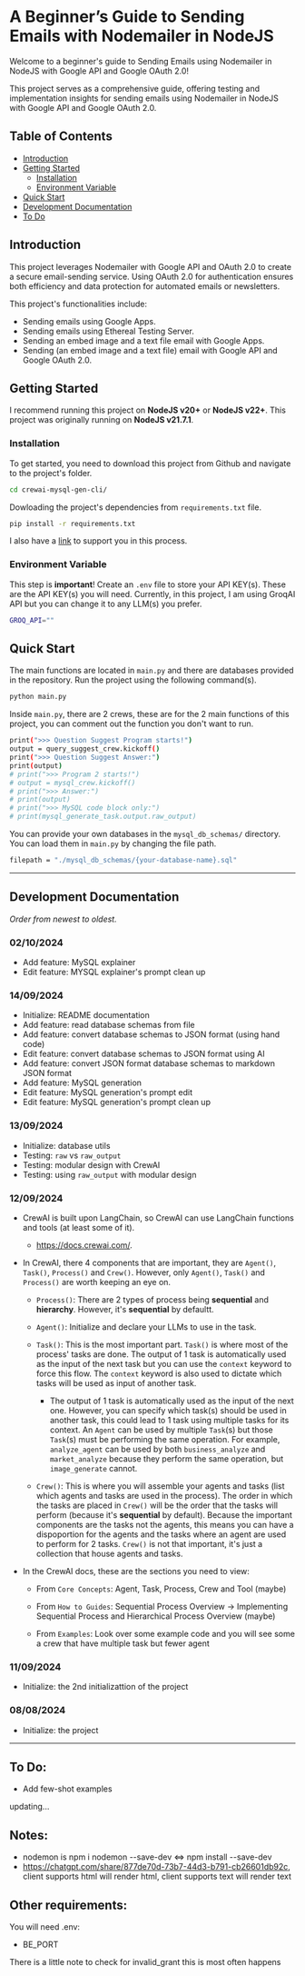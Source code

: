 # A Beginner’s Guide to Sending Emails with Nodemailer in NodeJS

Welcome to a beginner's guide to Sending Emails using Nodemailer in NodeJS with Google API and Google OAuth 2.0!

This project serves as a comprehensive guide, offering testing and implementation insights for sending emails using Nodemailer in NodeJS with Google API and Google OAuth 2.0.

## Table of Contents

- [Introduction](#introduction)
- [Getting Started](#getting-started)
  - [Installation](#installation)
  - [Environment Variable](#Environment-Variable)
- [Quick Start](#Quick-Start)
- [Development Documentation](#development-documentation)
- [To Do](#to-do)

## Introduction

This project leverages Nodemailer with Google API and OAuth 2.0 to create a secure email-sending service. Using OAuth 2.0 for authentication ensures both efficiency and data protection for automated emails or newsletters.

This project's functionalities include:

- Sending emails using Google Apps.
- Sending emails using Ethereal Testing Server.
- Sending an embed image and a text file email with Google Apps.
- Sending (an embed image and a text file) email with Google API and Google OAuth 2.0.

## Getting Started

I recommend running this project on **NodeJS v20+** or **NodeJS v22+**. This project was originally running on **NodeJS v21.7.1**.

### Installation

To get started, you need to download this project from Github and navigate to the project's folder.

```sh
cd crewai-mysql-gen-cli/
```

Dowloading the project's dependencies from `requirements.txt` file.

```sh
pip install -r requirements.txt
```

I also have a [link](https://chatgpt.com/share/757c50b4-f574-48d0-a04d-c955d100aeab) to support you in this process.

### Environment Variable

This step is **important**! Create an `.env` file to store your API KEY(s). These are the API KEY(s) you will need. Currently, in this project, I am using GroqAI API but you can change it to any LLM(s) you prefer.

```sh
GROQ_API=""
```

## Quick Start

The main functions are located in `main.py` and there are databases provided in the repository. Run the project using the following command(s).

```sh
python main.py
```

Inside `main.py`, there are 2 crews, these are for the 2 main functions of this project, you can comment out the function you don't want to run.

```sh
print(">>> Question Suggest Program starts!")
output = query_suggest_crew.kickoff()
print(">>> Question Suggest Answer:")
print(output)
# print(">>> Program 2 starts!")
# output = mysql_crew.kickoff()
# print(">>> Answer:")
# print(output)
# print(">>> MySQL code block only:")
# print(mysql_generate_task.output.raw_output)
```

You can provide your own databases in the `mysql_db_schemas/` directory. You can load them in `main.py` by changing the file path.

```sh
filepath = "./mysql_db_schemas/{your-database-name}.sql"
```

---

## Development Documentation

_Order from newest to oldest._

### 02/10/2024

- Add feature: MySQL explainer
- Edit feature: MYSQL explainer's prompt clean up

### 14/09/2024

- Initialize: README documentation
- Add feature: read database schemas from file
- Add feature: convert database schemas to JSON format (using hand code)
- Edit feature: convert database schemas to JSON format using AI
- Add feature: convert JSON format database schemas to markdown JSON format
- Add feature: MySQL generation
- Edit feature: MySQL generation's prompt edit
- Edit feature: MySQL generation's prompt clean up

### 13/09/2024

- Initialize: database utils
- Testing: `raw` vs `raw_output`
- Testing: modular design with CrewAI
- Testing: using `raw_output` with modular design

### 12/09/2024

- CrewAI is built upon LangChain, so CrewAI can use LangChain functions and tools (at least some of it).

  - https://docs.crewai.com/.

- In CrewAI, there 4 components that are important, they are `Agent()`, `Task()`, `Process()` and `Crew()`. However, only `Agent()`, `Task()` and `Process()` are worth keeping an eye on.

  - `Process()`: There are 2 types of process being **sequential** and **hierarchy**. However, it's **sequential** by defaultt.

  - `Agent()`: Initialize and declare your LLMs to use in the task.

  - `Task()`: This is the most important part. `Task()` is where most of the process' tasks are done. The output of 1 task is automatically used as the input of the next task but you can use the `context` keyword to force this flow. The `context` keyword is also used to dictate which tasks will be used as input of another task.

    - The output of 1 task is automatically used as the input of the next one. However, you can specify which task(s)
      should be used in another task, this could lead to 1 task using multiple tasks for its context. An `Agent` can be used by multiple `Task`(s) but those `Task`(s) must be performing the same operation. For example, `analyze_agent` can be used by both `business_analyze` and `market_analyze` because they perform the same operation, but `image_generate` cannot.

  - `Crew()`: This is where you will assemble your agents and tasks (list which agents and tasks are used in the process). The order in which the tasks are placed in `Crew()` will be the order that the tasks will perform (because it's **sequential** by default). Because the important components are the tasks not the agents, this means you can have a dispoportion for the agents and the tasks where an agent are used to perform for 2 tasks. `Crew()` is not that important, it's just a collection that house agents and tasks.

- In the CrewAI docs, these are the sections you need to view:

  - From `Core Concepts`: Agent, Task, Process, Crew and Tool (maybe)

  - From `How to Guides`: Sequential Process Overview -> Implementing Sequential Process and Hierarchical Process Overview (maybe)

  - From `Examples`: Look over some example code and you will see some a crew that have multiple task but fewer agent

### 11/09/2024

- Initialize: the 2nd initializattion of the project

### 08/08/2024

- Initialize: the project

---

## To Do:

- Add few-shot examples

updating...

## Notes:

- nodemon is npm i nodemon --save-dev <=> npm install <package-name> --save-dev
- https://chatgpt.com/share/877de70d-73b7-44d3-b791-cb26601db92c, client supports html will render html, client supports text will render text

## Other requirements:

You will need .env:

- BE_PORT

There is a little note to check for invalid_grant this is most often happens
